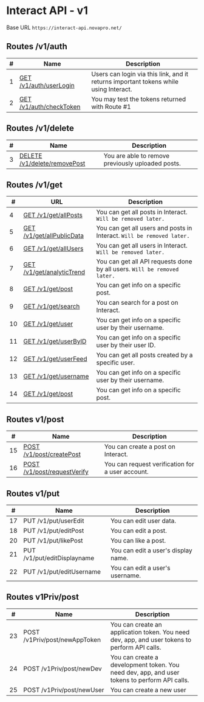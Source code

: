 # Interact API - v1
Base URL ``https://interact-api.novapro.net/``

## Routes /v1/auth

| # | Name | Description |
| -- | -- | -- |
| 1 | [GET /v1/auth/userLogin](./auth/userlogin/readme.md) | Users can login via this link, and it returns important tokens while using Interact. |
| 2 | [GET /v1/auth/checkToken](./auth/checktoken/readme.md) | You may test the tokens returned with Route #1|

## Routes /v1/delete

| # | Name | Description |
| -- | -- | -- |
| 3 | [DELETE /v1/delete/removePost](./delete/removePost/readme.md) | You are able to remove previously uploaded posts. |

## Routes /v1/get

| # | URL | Description |
| -- | -- | -- |
| 4 | [GET /v1/get/allPosts](./get/allPosts/readme.md) | You can get all posts in Interact. `Will be removed later.` |
| 5 | [GET /v1/get/allPublicData](./get/allPublicData/readme.md) | You can get all users and posts in Interact. `Will be removed later.` |
| 6 | [GET /v1/get/allUsers](./get/allUsers/readme.md)| You can get all users in Interact. `Will be removed later.` |
| 7 | [GET /v1/get/analyticTrend](./get/analyticTrend/readme.md) | You can get all API requests done by all users. `Will be removed later.` |
| 8 | [GET /v1/get/post](./get/post/readme.md) | You can get info on a specific post. |
| 9 | [GET /v1/get/search](./get/search/readme.md) | You can search for a post on Interact. |
| 10 | [GET /v1/get/user](./get/user/readme.md) | You can get info on a specific user by their username. |
| 11 | [GET /v1/get/userByID](./get/userByID/) | You can get info on a specific user by their user ID. |
| 12 | [GET /v1/get/userFeed](./get/userFeed/readme.md) | You can get all posts created by a specific user. |
| 13 | [GET /v1/get/username](./get/username) | You can get info on a specific user by their username. | <!-- this api is redundant, as /v1/get/user supplies the same information as well as some more -->
| 14 | [GET /v1/get/post](./get/post/readme.md) | You can get info on a specific post. |

## Routes v1/post

| # | Name | Description |
| -- | -- | -- |
| 15 | [POST /v1/post/createPost](./post/createPost/readme.md) | You can create a post on Interact. |
| 16 | [POST /v1/post/requestVerify](./post/requestVerify/readme.md) | You can request verification for a user account. |

## Routes v1/put

| # | Name | Description |
| -- | -- | -- |
| 17 | PUT /v1/put/userEdit | You can edit user data. |
| 18 | PUT /v1/put/editPost | You can edit a post. |
| 20 | PUT /v1/put/likePost | You can like a post. |
| 21 | PUT /v1/put/editDisplayname | You can edit a user's display name. |
| 22 | PUT /v1/put/editUsername | You can edit a user's username. |

## Routes v1Priv/post

| # | Name | Description |
| -- | -- | -- |
| 23 | POST /v1Priv/post/newAppToken | You can create an application token. You need dev, app, and user tokens to perform API calls.|
| 24 | POST /v1Priv/post/newDev | You can create a development token. You need dev, app, and user tokens to perform API calls.|
| 25 | POST /v1Priv/post/newUser | You can create a new user |
